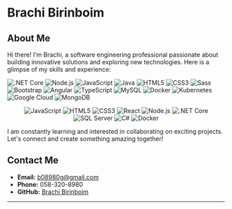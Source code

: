 
# Brachi Birinboim

## About Me

Hi there! I'm Brachi, a software engineering professional passionate about building innovative solutions and exploring new technologies. Here is a glimpse of my skills and experience:
<p>
  <img src="https://img.icons8.com/color/48/000000/net-framework.png" alt=".NET Core"/> <img src="https://img.icons8.com/color/48/000000/nodejs.png" alt="Node.js"/> <img src="https://img.icons8.com/color/48/000000/javascript.png" alt="JavaScript"/> <img src="https://img.icons8.com/color/48/000000/java-coffee-cup-logo.png" alt="Java"/> <img src="https://img.icons8.com/color/48/000000/html-5.png" alt="HTML5"/> <img src="https://img.icons8.com/color/48/000000/css3.png" alt="CSS3"/> <img src="https://img.icons8.com/color/48/000000/sass.png" alt="Sass"/> <img src="https://img.icons8.com/color/48/000000/bootstrap.png" alt="Bootstrap"/> <img src="https://img.icons8.com/color/48/000000/angularjs.png" alt="Angular"/> <img src="https://img.icons8.com/color/48/000000/typescript.png" alt="TypeScript"/> <img src="https://img.icons8.com/color/48/000000/mysql-logo.png" alt="MySQL"/> <img src="https://img.icons8.com/color/48/000000/docker.png" alt="Docker"/> <img src="https://img.icons8.com/color/48/000000/kubernetes.png" alt="Kubernetes"/> <img src="https://img.icons8.com/color/48/000000/google-cloud.png" alt="Google Cloud"/> <img src="https://img.icons8.com/color/48/000000/mongodb.png" alt="MongoDB"/>
<p align="center">
  <img src="https://img.icons8.com/color/48/000000/javascript.png" alt="JavaScript" />
  <img src="https://img.icons8.com/color/48/000000/html-5.png" alt="HTML5" />
  <img src="https://img.icons8.com/color/48/000000/css3.png" alt="CSS3" />
  <img src="https://img.icons8.com/color/48/000000/react-native.png" alt="React" />
  <img src="https://img.icons8.com/color/48/000000/nodejs.png" alt="Node.js" />
  <img src="https://img.icons8.com/fluency/48/000000/net-core.png" alt=".NET Core" />
  <img src="https://img.icons8.com/color/48/000000/microsoft-sql-server.png" alt="SQL Server" />
  <img src="https://img.icons8.com/color/48/000000/c-sharp-logo.png" alt="C#" />
  <img src="https://img.icons8.com/color/48/000000/docker.png" alt="Docker" />
</p>

I am constantly learning and interested in collaborating on exciting projects. Let's connect and create something amazing together!

## Contact Me

- **Email:** b08980g@gmail.com
- **Phone:** 058-320-8980
- **GitHub:** [Brachi Birinboim](https://github.com/BrachiBirinboim)

---
